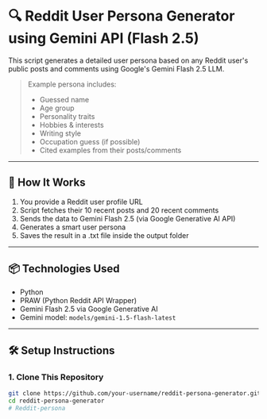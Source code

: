 # 🔍 Reddit User Persona Generator using Gemini API (Flash 2.5)

This script generates a detailed user persona based on any Reddit user's public posts and comments using Google's Gemini Flash 2.5 LLM.

> Example persona includes:
> - Guessed name
> - Age group
> - Personality traits
> - Hobbies & interests
> - Writing style
> - Occupation guess (if possible)
> - Cited examples from their posts/comments

---

## 🚀 How It Works

1. You provide a Reddit user profile URL  
2. Script fetches their 10 recent posts and 20 recent comments  
3. Sends the data to Gemini Flash 2.5 (via Google Generative AI API)  
4. Generates a smart user persona  
5. Saves the result in a .txt file inside the output folder  

---

## 📦 Technologies Used

- Python
- PRAW (Python Reddit API Wrapper)
- Gemini Flash 2.5 via Google Generative AI
- Gemini model: `models/gemini-1.5-flash-latest`

---

## 🛠️ Setup Instructions

### 1. Clone This Repository

```bash
git clone https://github.com/your-username/reddit-persona-generator.git
cd reddit-persona-generator
#   R e d d i t - p e r s o n a 
 
 
